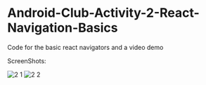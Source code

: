 # Android-Club-Activity-2-React-Navigation-Basics
Code for the basic react navigators and a video demo

ScreenShots:

![2 1](https://user-images.githubusercontent.com/67184825/118391416-cc3ba800-b651-11eb-8cef-c9c049390536.JPG) ![2 2](https://user-images.githubusercontent.com/67184825/118391423-d3fb4c80-b651-11eb-85e1-70a207bcd8b2.JPG)
